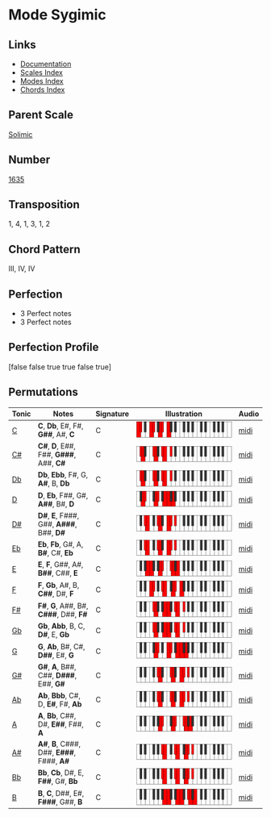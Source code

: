 # Mode Sygimic

## Links

- [Documentation](README.md)
- [Scales Index](Scales.md)
- [Modes Index](Modes.md)
- [Chords Index](Chords.md)

## Parent Scale

[Solimic](ScaleSolimic.md)

## Number

[1635](https://ianring.com/musictheory/scales/1635)

## Transposition

1, 4, 1, 3, 1, 2

## Chord Pattern

III, IV, IV

## Perfection

- 3 Perfect notes
- 3 Perfect notes

## Perfection Profile

[false false true true false true]

## Permutations

| Tonic | Notes | Signature | Illustration | Audio |
|-------|-------|-----------|--------------|-------|
| [C](ModeCNaturalSygimic.md) | **C**, **Db**, E#, F#, **G##**, A#, **C** | C | ![CNaturalSygimic](ModeCNaturalSygimic.png) | [midi](https://github.com/edipermadi/music/blob/main/docs/ModeCNaturalSygimic.mid?raw=true) |
| [C#](ModeCSharpSygimic.md) | **C#**, **D**, E##, F##, **G###**, A##, **C#** | C | ![CSharpSygimic](ModeCSharpSygimic.png) | [midi](https://github.com/edipermadi/music/blob/main/docs/ModeCSharpSygimic.mid?raw=true) |
| [Db](ModeDFlatSygimic.md) | **Db**, **Ebb**, F#, G, **A#**, B, **Db** | C | ![DFlatSygimic](ModeDFlatSygimic.png) | [midi](https://github.com/edipermadi/music/blob/main/docs/ModeDFlatSygimic.mid?raw=true) |
| [D](ModeDNaturalSygimic.md) | **D**, **Eb**, F##, G#, **A##**, B#, **D** | C | ![DNaturalSygimic](ModeDNaturalSygimic.png) | [midi](https://github.com/edipermadi/music/blob/main/docs/ModeDNaturalSygimic.mid?raw=true) |
| [D#](ModeDSharpSygimic.md) | **D#**, **E**, F###, G##, **A###**, B##, **D#** | C | ![DSharpSygimic](ModeDSharpSygimic.png) | [midi](https://github.com/edipermadi/music/blob/main/docs/ModeDSharpSygimic.mid?raw=true) |
| [Eb](ModeEFlatSygimic.md) | **Eb**, **Fb**, G#, A, **B#**, C#, **Eb** | C | ![EFlatSygimic](ModeEFlatSygimic.png) | [midi](https://github.com/edipermadi/music/blob/main/docs/ModeEFlatSygimic.mid?raw=true) |
| [E](ModeENaturalSygimic.md) | **E**, **F**, G##, A#, **B##**, C##, **E** | C | ![ENaturalSygimic](ModeENaturalSygimic.png) | [midi](https://github.com/edipermadi/music/blob/main/docs/ModeENaturalSygimic.mid?raw=true) |
| [F](ModeFNaturalSygimic.md) | **F**, **Gb**, A#, B, **C##**, D#, **F** | C | ![FNaturalSygimic](ModeFNaturalSygimic.png) | [midi](https://github.com/edipermadi/music/blob/main/docs/ModeFNaturalSygimic.mid?raw=true) |
| [F#](ModeFSharpSygimic.md) | **F#**, **G**, A##, B#, **C###**, D##, **F#** | C | ![FSharpSygimic](ModeFSharpSygimic.png) | [midi](https://github.com/edipermadi/music/blob/main/docs/ModeFSharpSygimic.mid?raw=true) |
| [Gb](ModeGFlatSygimic.md) | **Gb**, **Abb**, B, C, **D#**, E, **Gb** | C | ![GFlatSygimic](ModeGFlatSygimic.png) | [midi](https://github.com/edipermadi/music/blob/main/docs/ModeGFlatSygimic.mid?raw=true) |
| [G](ModeGNaturalSygimic.md) | **G**, **Ab**, B#, C#, **D##**, E#, **G** | C | ![GNaturalSygimic](ModeGNaturalSygimic.png) | [midi](https://github.com/edipermadi/music/blob/main/docs/ModeGNaturalSygimic.mid?raw=true) |
| [G#](ModeGSharpSygimic.md) | **G#**, **A**, B##, C##, **D###**, E##, **G#** | C | ![GSharpSygimic](ModeGSharpSygimic.png) | [midi](https://github.com/edipermadi/music/blob/main/docs/ModeGSharpSygimic.mid?raw=true) |
| [Ab](ModeAFlatSygimic.md) | **Ab**, **Bbb**, C#, D, **E#**, F#, **Ab** | C | ![AFlatSygimic](ModeAFlatSygimic.png) | [midi](https://github.com/edipermadi/music/blob/main/docs/ModeAFlatSygimic.mid?raw=true) |
| [A](ModeANaturalSygimic.md) | **A**, **Bb**, C##, D#, **E##**, F##, **A** | C | ![ANaturalSygimic](ModeANaturalSygimic.png) | [midi](https://github.com/edipermadi/music/blob/main/docs/ModeANaturalSygimic.mid?raw=true) |
| [A#](ModeASharpSygimic.md) | **A#**, **B**, C###, D##, **E###**, F###, **A#** | C | ![ASharpSygimic](ModeASharpSygimic.png) | [midi](https://github.com/edipermadi/music/blob/main/docs/ModeASharpSygimic.mid?raw=true) |
| [Bb](ModeBFlatSygimic.md) | **Bb**, **Cb**, D#, E, **F##**, G#, **Bb** | C | ![BFlatSygimic](ModeBFlatSygimic.png) | [midi](https://github.com/edipermadi/music/blob/main/docs/ModeBFlatSygimic.mid?raw=true) |
| [B](ModeBNaturalSygimic.md) | **B**, **C**, D##, E#, **F###**, G##, **B** | C | ![BNaturalSygimic](ModeBNaturalSygimic.png) | [midi](https://github.com/edipermadi/music/blob/main/docs/ModeBNaturalSygimic.mid?raw=true) |

